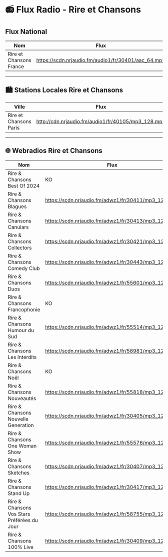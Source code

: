 # 📻 Flux Radio - Rire et Chansons



## Flux National

| Nom                      | Flux                                       
|--------------------------|--------------------------------------------
| Rire et Chansons France  | https://scdn.nrjaudio.fm/audio1/fr/30401/aac_64.mp3

---

## 🏙️ Stations Locales Rire et Chansons

| Ville                       | Flux                                                                 
|-----------------------------|----------------------------------------------------------------------
| Rire et Chansons Paris      | http://cdn.nrjaudio.fm/audio1/fr/40105/mp3_128.mp3



---

## 🌐 Webradios Rire et Chansons 

| Nom                                               | Flux                                                                 
|---------------------------------------------------|----------------------------------------------------------------------
| Rire & Chansons Best Of 2024                      | KO
| Rire & Chansons Blagues                           | https://scdn.nrjaudio.fm/adwz1/fr/30411/mp3_128.mp3
| Rire & Chansons Canulars                          | https://scdn.nrjaudio.fm/adwz1/fr/30413/mp3_128.mp3
| Rire & Chansons Collectors                        | https://scdn.nrjaudio.fm/adwz1/fr/30421/mp3_128.mp3
| Rire & Chansons Comedy Club                       | https://scdn.nrjaudio.fm/adwz1/fr/30443/mp3_128.mp3
| Rire & Chansons Duos                              | https://scdn.nrjaudio.fm/adwz1/fr/55601/mp3_128.mp3
| Rire & Chansons Francophonie                      | KO
| Rire & Chansons Humour du Sud                     | https://scdn.nrjaudio.fm/adwz1/fr/55514/mp3_128.mp3
| Rire & Chansons Les Interdits                     | https://scdn.nrjaudio.fm/adwz1/fr/58981/mp3_128.mp3
| Rire & Chansons Noël                              | KO
| Rire & Chansons Nouveautés                        | https://scdn.nrjaudio.fm/adwz1/fr/55818/mp3_128.mp3
| Rire & Chansons Nouvelle Generation               | https://scdn.nrjaudio.fm/adwz1/fr/30405/mp3_128.mp3
| Rire & Chansons One Woman Show                    | https://scdn.nrjaudio.fm/adwz1/fr/55576/mp3_128.mp3
| Rire & Chansons Sketches                          | https://scdn.nrjaudio.fm/adwz1/fr/30407/mp3_128.mp3
| Rire & Chansons Stand Up                          | https://scdn.nrjaudio.fm/adwz1/fr/30417/mp3_128.mp3
| Rire & Chansons Vos Stars Préférées du Jour       | https://scdn.nrjaudio.fm/adwz1/fr/58755/mp3_128.mp3
| Rire & Chansons 100% Live                         | https://scdn.nrjaudio.fm/adwz1/fr/30409/mp3_128.mp3
